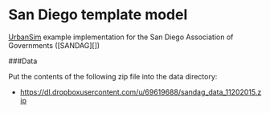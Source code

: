 San Diego template model
===============

[UrbanSim][] example implementation for the San Diego Association of Governments ([SANDAG][])

[UrbanSim]: https://github.com/synthicity/urbansim

###Data

Put the contents of the following zip file into the data directory:

* https://dl.dropboxusercontent.com/u/69619688/sandag_data_11202015.zip

